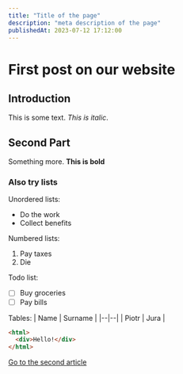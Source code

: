 ```yaml
---
title: "Title of the page"
description: "meta description of the page"
publishedAt: 2023-07-12 17:12:00
---
```


<!-- native parameters- front matter - useContentHead -->

# First post on our website

## Introduction

This is some text. _This is italic_.

## Second Part

Something more. **This is bold**

### Also try lists

Unordered lists:

- Do the work
- Collect benefits

Numbered lists:

1. Pay taxes
2. Die

Todo list:

- [ ] Buy groceries
- [ ] Pay bills

Tables:
| Name | Surname |
|--|--|
| Piotr | Jura |

```html
<html>
  <div>Hello!</div>
</html>
```

[Go to the second article](/blog/second)
